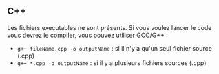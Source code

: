## C++
Les fichiers executables ne sont présents.
Si vous voulez lancer le code vous devrez le compiler, vous pouvez utiliser GCC/G++ :

- `g++ fileName.cpp -o outputName` : si il n'y a qu'un seul fichier source (.cpp)
- `g++ *.cpp -o outputName` : si il y a plusieurs fichiers sources (.cpp)